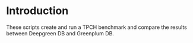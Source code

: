 Introduction
============

These scripts create and run a TPCH benchmark and compare the results
between Deepgreen DB and Greenplum DB.


